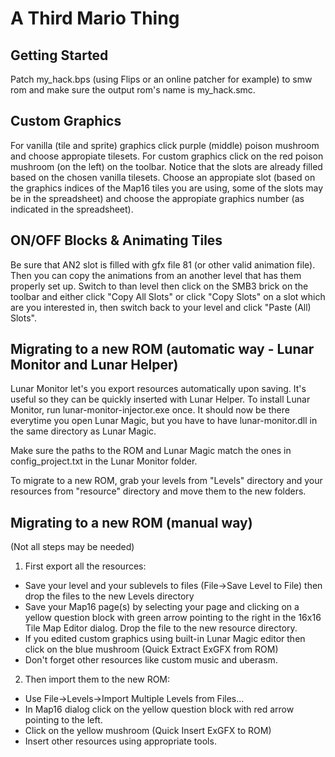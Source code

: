 # A Third Mario Thing

## Getting Started

Patch my_hack.bps (using Flips or an online patcher for example) to smw rom and make sure the output rom's name is my_hack.smc.

## Custom Graphics

For vanilla (tile and sprite) graphics click purple (middle) poison mushroom and choose appropiate tilesets.
For custom graphics click on the red poison mushroom (on the left) on the toolbar. Notice that the slots are already filled based on the chosen vanilla tilesets. Choose an appropiate slot (based on the graphics indices of the Map16 tiles you are using, some of the slots may be in the spreadsheet) and choose the appropiate graphics number (as indicated in the spreadsheet).

## ON/OFF Blocks & Animating Tiles

Be sure that AN2 slot is filled with gfx file 81 (or other valid animation file). Then you can copy the animations from an another level that has them properly set up. Switch to than level then click on the SMB3 brick on the toolbar and either click "Copy All Slots" or click "Copy Slots" on a slot which are you interested in, then switch back to your level and click "Paste (All) Slots".

## Migrating to a new ROM (automatic way - Lunar Monitor and Lunar Helper)

Lunar Monitor let's you export resources automatically upon saving. It's useful so they can be quickly inserted with Lunar Helper.
To install Lunar Monitor, run lunar-monitor-injector.exe once. It should now be there everytime you open Lunar Magic, but you have to have lunar-monitor.dll in the same directory as Lunar Magic.

Make sure the paths to the ROM and Lunar Magic match the ones in config_project.txt in the Lunar Monitor folder.

To migrate to a new ROM, grab your levels from "Levels" directory and your resources from "resource" directory and move them to the new folders.

## Migrating to a new ROM (manual way)

(Not all steps may be needed)
1. First export all the resources:
- Save your level and your sublevels to files (File->Save Level to File) then drop the files to the new Levels directory
- Save your Map16 page(s) by selecting your page and clicking on a yellow question block with green arrow pointing to the right in the 16x16 Tile Map Editor dialog. Drop the file to the new resource directory.
- If you edited custom graphics using built-in Lunar Magic editor then click on the blue mushroom (Quick Extract ExGFX from ROM)
- Don't forget other resources like custom music and uberasm.

2. Then import them to the new ROM:
- Use File->Levels->Import Multiple Levels from Files...
- In Map16 dialog click on the yellow question block with red arrow pointing to the left.
- Click on the yellow mushroom (Quick Insert ExGFX to ROM)
- Insert other resources using appropriate tools.
